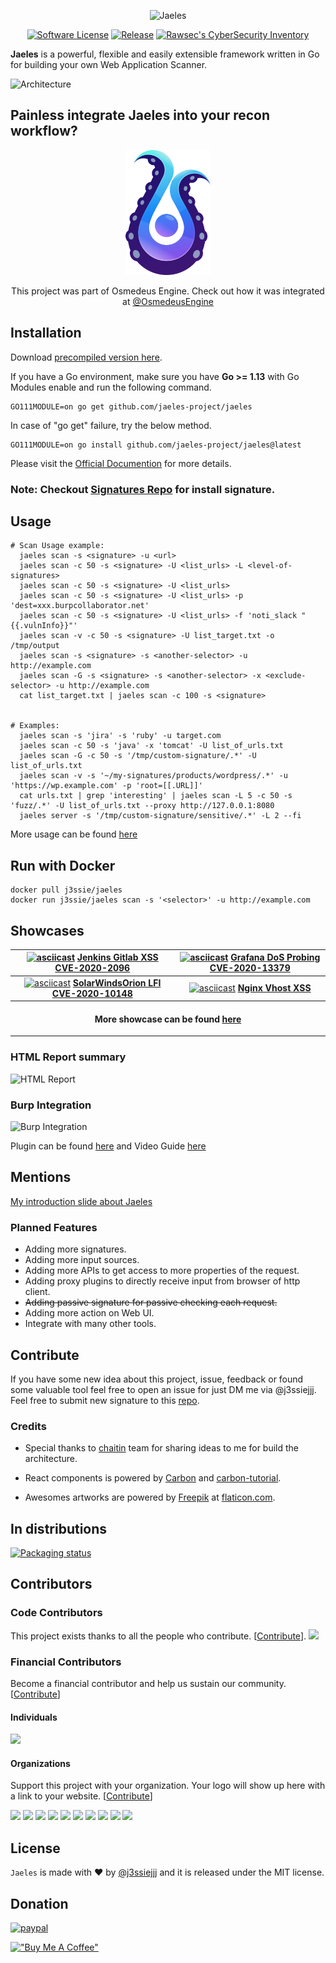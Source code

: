 <p align="center">
  <img alt="Jaeles" src="https://github.com/jaeles-project/jaeles-plugins/blob/master/assets/jaeles.png?raw=true" height="140" />
  <p align="center">
    <a href=""><img alt="Software License" src="https://img.shields.io/badge/license-MIT-brightgreen.svg?style=flat-square"></a>
    <a href="https://github.com/jaeles-project/jaeles"><img alt="Release" src="https://img.shields.io/github/v/release/jaeles-project/jaeles.svg"></a>
    <a href="https://inventory.rawsec.ml/tools.html#Jaeles"><img src="https://inventory.rawsec.ml/img/badges/Rawsec-inventoried-FF5050_flat.svg" alt="Rawsec&#39;s CyberSecurity Inventory"></a>
  </p>
</p>

**Jaeles** is a powerful, flexible and easily extensible framework written in Go for building your own Web Application
Scanner.

![Architecture](https://github.com/jaeles-project/jaeles-plugins/blob/master/imgs/jaeles-architecture.png?raw=true)

## Painless integrate Jaeles into your recon workflow?

<p align="center">
  <img alt="OsmedeusEngine" src="https://raw.githubusercontent.com/osmedeus/assets/main/logo-transparent.png" height="200" />
  <p align="center">
    This project was part of Osmedeus Engine. Check out how it was integrated at <a href="https://twitter.com/OsmedeusEngine">@OsmedeusEngine</a>
  </p>
</p>


## Installation

Download [precompiled version here](https://github.com/jaeles-project/jaeles/releases).

If you have a Go environment, make sure you have **Go >= 1.13** with Go Modules enable and run the following command.

```shell
GO111MODULE=on go get github.com/jaeles-project/jaeles
```

In case of "go get" failure, try the below method.

```shell
GO111MODULE=on go install github.com/jaeles-project/jaeles@latest
```

Please visit the [Official Documention](https://jaeles-project.github.io/) for more details.

### **Note**: Checkout [Signatures Repo](https://github.com/jaeles-project/jaeles-signatures) for install signature.

## Usage

```shell
# Scan Usage example:
  jaeles scan -s <signature> -u <url>
  jaeles scan -c 50 -s <signature> -U <list_urls> -L <level-of-signatures>
  jaeles scan -c 50 -s <signature> -U <list_urls>
  jaeles scan -c 50 -s <signature> -U <list_urls> -p 'dest=xxx.burpcollaborator.net'
  jaeles scan -c 50 -s <signature> -U <list_urls> -f 'noti_slack "{{.vulnInfo}}"'
  jaeles scan -v -c 50 -s <signature> -U list_target.txt -o /tmp/output
  jaeles scan -s <signature> -s <another-selector> -u http://example.com
  jaeles scan -G -s <signature> -s <another-selector> -x <exclude-selector> -u http://example.com
  cat list_target.txt | jaeles scan -c 100 -s <signature>


# Examples:
  jaeles scan -s 'jira' -s 'ruby' -u target.com
  jaeles scan -c 50 -s 'java' -x 'tomcat' -U list_of_urls.txt
  jaeles scan -G -c 50 -s '/tmp/custom-signature/.*' -U list_of_urls.txt
  jaeles scan -v -s '~/my-signatures/products/wordpress/.*' -u 'https://wp.example.com' -p 'root=[[.URL]]'
  cat urls.txt | grep 'interesting' | jaeles scan -L 5 -c 50 -s 'fuzz/.*' -U list_of_urls.txt --proxy http://127.0.0.1:8080
  jaeles server -s '/tmp/custom-signature/sensitive/.*' -L 2 --fi

```

More usage can be found [here](https://jaeles-project.github.io/usage/)

## Run with Docker

```shell
docker pull j3ssie/jaeles
docker run j3ssie/jaeles scan -s '<selector>' -u http://example.com
```


## Showcases

|  [![asciicast](https://asciinema.org/a/392827.svg)](https://asciinema.org/a/392827) [**Jenkins Gitlab XSS CVE-2020-2096**](https://asciinema.org/a/392827)  |  [![asciicast](https://asciinema.org/a/392822.svg)](https://asciinema.org/a/392822) [**Grafana DoS Probing CVE-2020-13379**](https://asciinema.org/a/392822) |
|:----------:|:-------------:|
| [![asciicast](https://asciinema.org/a/392824.svg)](https://asciinema.org/a/392824) [**SolarWindsOrion LFI CVE-2020-10148**](https://asciinema.org/a/392824) | [![asciicast](https://asciinema.org/a/392821.svg)](https://asciinema.org/a/392821) [**Nginx Vhost XSS**](https://asciinema.org/a/392821) |

<h4 align='center'> More showcase can be found <a href="https://jaeles-project.github.io/showcases/">here</a></h4>

***

### HTML Report summary

![HTML Report](https://github.com/jaeles-project/jaeles-plugins/blob/master/assets/jaeles-report.png?raw=true)

### Burp Integration

![Burp Integration](https://github.com/jaeles-project/jaeles-plugins/blob/master/imgs/Burp-Integration.gif?raw=true)

Plugin can be found [here](https://github.com/jaeles-project/jaeles-plugins/blob/master/jaeles-burp.py) and Video
Guide [here](https://youtu.be/1lxsYhfTq3M)

## Mentions

[My introduction slide about Jaeles](https://speakerdeck.com/j3ssie/jaeles-the-swiss-army-knife-for-automated-web-application-testing)

### Planned Features

* Adding more signatures.
* Adding more input sources.
* Adding more APIs to get access to more properties of the request.
* Adding proxy plugins to directly receive input from browser of http client.
* ~~Adding passive signature for passive checking each request.~~
* Adding more action on Web UI.
* Integrate with many other tools.

## Contribute

If you have some new idea about this project, issue, feedback or found some valuable tool feel free to open an issue for
just DM me via @j3ssiejjj. Feel free to submit new signature to
this [repo](https://github.com/jaeles-project/jaeles-signatures).

### Credits

* Special thanks to [chaitin](https://github.com/chaitin/xray) team for sharing ideas to me for build the architecture.

* React components is powered by [Carbon](https://www.carbondesignsystem.com/)
  and [carbon-tutorial](https://github.com/carbon-design-system/carbon-tutorial).

* Awesomes artworks are powered by [Freepik](http://freepik.com) at [flaticon.com](http://flaticon.com).

## In distributions

[![Packaging status](https://repology.org/badge/vertical-allrepos/jaeles.svg)](https://repology.org/project/jaeles/versions)

## Contributors

### Code Contributors

This project exists thanks to all the people who contribute. [[Contribute](CONTRIBUTING.md)].
<a href="https://github.com/jaeles-project/jaeles/graphs/contributors"><img src="https://opencollective.com/jaeles-project/contributors.svg?width=890" /></a>

### Financial Contributors

Become a financial contributor and help us sustain our
community. [[Contribute](https://opencollective.com/jaeles-project/contribute)]

#### Individuals

<a href="https://opencollective.com/jaeles-project"><img src="https://opencollective.com/jaeles-project/individuals.svg?width=890"></a>

#### Organizations

Support this project with your organization. Your logo will show up here with a link to your
website. [[Contribute](https://opencollective.com/jaeles-project/contribute)]

<a href="https://opencollective.com/jaeles-project/organization/0/website"><img src="https://opencollective.com/jaeles-project/organization/0/avatar.svg"></a>
<a href="https://opencollective.com/jaeles-project/organization/1/website"><img src="https://opencollective.com/jaeles-project/organization/1/avatar.svg"></a>
<a href="https://opencollective.com/jaeles-project/organization/2/website"><img src="https://opencollective.com/jaeles-project/organization/2/avatar.svg"></a>
<a href="https://opencollective.com/jaeles-project/organization/3/website"><img src="https://opencollective.com/jaeles-project/organization/3/avatar.svg"></a>
<a href="https://opencollective.com/jaeles-project/organization/4/website"><img src="https://opencollective.com/jaeles-project/organization/4/avatar.svg"></a>
<a href="https://opencollective.com/jaeles-project/organization/5/website"><img src="https://opencollective.com/jaeles-project/organization/5/avatar.svg"></a>
<a href="https://opencollective.com/jaeles-project/organization/6/website"><img src="https://opencollective.com/jaeles-project/organization/6/avatar.svg"></a>
<a href="https://opencollective.com/jaeles-project/organization/7/website"><img src="https://opencollective.com/jaeles-project/organization/7/avatar.svg"></a>
<a href="https://opencollective.com/jaeles-project/organization/8/website"><img src="https://opencollective.com/jaeles-project/organization/8/avatar.svg"></a>
<a href="https://opencollective.com/jaeles-project/organization/9/website"><img src="https://opencollective.com/jaeles-project/organization/9/avatar.svg"></a>

## License

`Jaeles` is made with ♥ by [@j3ssiejjj](https://twitter.com/j3ssiejjj) and it is released under the MIT license.

## Donation

[![paypal](https://www.paypalobjects.com/en_US/i/btn/btn_donateCC_LG.gif)](https://paypal.me/j3ssiejjj)

[!["Buy Me A Coffee"](https://www.buymeacoffee.com/assets/img/custom_images/orange_img.png)](https://www.buymeacoffee.com/j3ssie)
